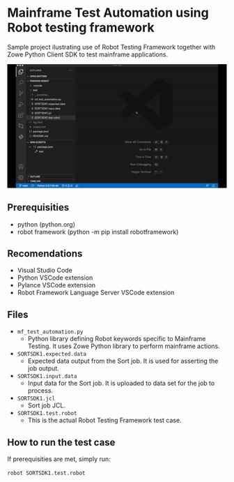 # Mainframe Test Automation using Robot testing framework

Sample project ilustrating use of Robot Testing Framework together with Zowe Python Client SDK to test mainframe applications.

![Run test case](../media/frmwrk-robot.gif)

## Prerequisities
* python (python.org)
* robot framework (python -m pip install robotframework)

## Recomendations
* Visual Studio Code
* Python VSCode extension
* Pylance VSCode extension
* Robot Framework Language Server VSCode extension

## Files
* `mf_test_automation.py`
    * Python library defining Robot keywords specific to Mainframe Testing. It uses Zowe Python library to perform mainframe actions.
* `SORTSDK1.expected.data`
    * Expected data output from the Sort job. It is used for asserting the job output.
* `SORTSDK1.input.data`
    * Input data for the Sort job. It is uploaded to data set for the job to process.
* `SORTSDK1.jcl`
    * Sort job JCL.
* `SORTSDK1.test.robot`
    * This is the actual Robot Testing Framework test case.

## How to run the test case
If prerequisities are met, simply run:

`robot SORTSDK1.test.robot`